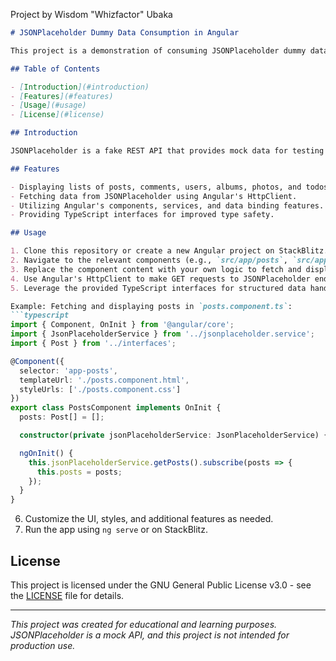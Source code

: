 Project by Wisdom "Whizfactor" Ubaka

```markdown
# JSONPlaceholder Dummy Data Consumption in Angular

This project is a demonstration of consuming JSONPlaceholder dummy data using Angular. It showcases how to fetch and display various datasets provided by JSONPlaceholder in an Angular application.

## Table of Contents

- [Introduction](#introduction)
- [Features](#features)
- [Usage](#usage)
- [License](#license)

## Introduction

JSONPlaceholder is a fake REST API that provides mock data for testing and learning purposes. This Angular project demonstrates how to interact with JSONPlaceholder APIs to retrieve and display datasets such as posts, comments, users, albums, photos, and todos.

## Features

- Displaying lists of posts, comments, users, albums, photos, and todos.
- Fetching data from JSONPlaceholder using Angular's HttpClient.
- Utilizing Angular's components, services, and data binding features.
- Providing TypeScript interfaces for improved type safety.

## Usage

1. Clone this repository or create a new Angular project on StackBlitz.
2. Navigate to the relevant components (e.g., `src/app/posts`, `src/app/comments`, etc.).
3. Replace the component content with your own logic to fetch and display JSONPlaceholder data.
4. Use Angular's HttpClient to make GET requests to JSONPlaceholder endpoints.
5. Leverage the provided TypeScript interfaces for structured data handling.

Example: Fetching and displaying posts in `posts.component.ts`:
```typescript
import { Component, OnInit } from '@angular/core';
import { JsonPlaceholderService } from '../jsonplaceholder.service';
import { Post } from '../interfaces';

@Component({
  selector: 'app-posts',
  templateUrl: './posts.component.html',
  styleUrls: ['./posts.component.css']
})
export class PostsComponent implements OnInit {
  posts: Post[] = [];

  constructor(private jsonPlaceholderService: JsonPlaceholderService) {}

  ngOnInit() {
    this.jsonPlaceholderService.getPosts().subscribe(posts => {
      this.posts = posts;
    });
  }
}
```

6. Customize the UI, styles, and additional features as needed.
7. Run the app using `ng serve` or on StackBlitz.

## License

This project is licensed under the GNU General Public License v3.0 - see the [LICENSE](LICENSE) file for details.

---
*This project was created for educational and learning purposes. JSONPlaceholder is a mock API, and this project is not intended for production use.*
```

